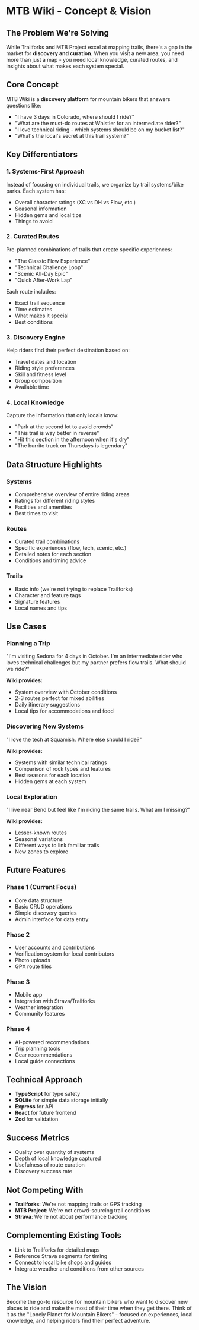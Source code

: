 # MTB Wiki - Concept & Vision

## The Problem We're Solving

While Trailforks and MTB Project excel at mapping trails, there's a gap in the market for **discovery and curation**. When you visit a new area, you need more than just a map - you need local knowledge, curated routes, and insights about what makes each system special.

## Core Concept

MTB Wiki is a **discovery platform** for mountain bikers that answers questions like:
- "I have 3 days in Colorado, where should I ride?"
- "What are the must-do routes at Whistler for an intermediate rider?"
- "I love technical riding - which systems should be on my bucket list?"
- "What's the local's secret at this trail system?"

## Key Differentiators

### 1. **Systems-First Approach**
Instead of focusing on individual trails, we organize by trail systems/bike parks. Each system has:
- Overall character ratings (XC vs DH vs Flow, etc.)
- Seasonal information
- Hidden gems and local tips
- Things to avoid

### 2. **Curated Routes**
Pre-planned combinations of trails that create specific experiences:
- "The Classic Flow Experience"
- "Technical Challenge Loop"
- "Scenic All-Day Epic"
- "Quick After-Work Lap"

Each route includes:
- Exact trail sequence
- Time estimates
- What makes it special
- Best conditions

### 3. **Discovery Engine**
Help riders find their perfect destination based on:
- Travel dates and location
- Riding style preferences
- Skill and fitness level
- Group composition
- Available time

### 4. **Local Knowledge**
Capture the information that only locals know:
- "Park at the second lot to avoid crowds"
- "This trail is way better in reverse"
- "Hit this section in the afternoon when it's dry"
- "The burrito truck on Thursdays is legendary"

## Data Structure Highlights

### Systems
- Comprehensive overview of entire riding areas
- Ratings for different riding styles
- Facilities and amenities
- Best times to visit

### Routes
- Curated trail combinations
- Specific experiences (flow, tech, scenic, etc.)
- Detailed notes for each section
- Conditions and timing advice

### Trails
- Basic info (we're not trying to replace Trailforks)
- Character and feature tags
- Signature features
- Local names and tips

## Use Cases

### Planning a Trip
"I'm visiting Sedona for 4 days in October. I'm an intermediate rider who loves technical challenges but my partner prefers flow trails. What should we ride?"

**Wiki provides:**
- System overview with October conditions
- 2-3 routes perfect for mixed abilities
- Daily itinerary suggestions
- Local tips for accommodations and food

### Discovering New Systems
"I love the tech at Squamish. Where else should I ride?"

**Wiki provides:**
- Systems with similar technical ratings
- Comparison of rock types and features
- Best seasons for each location
- Hidden gems at each system

### Local Exploration
"I live near Bend but feel like I'm riding the same trails. What am I missing?"

**Wiki provides:**
- Lesser-known routes
- Seasonal variations
- Different ways to link familiar trails
- New zones to explore

## Future Features

### Phase 1 (Current Focus)
- Core data structure
- Basic CRUD operations
- Simple discovery queries
- Admin interface for data entry

### Phase 2
- User accounts and contributions
- Verification system for local contributors
- Photo uploads
- GPX route files

### Phase 3
- Mobile app
- Integration with Strava/Trailforks
- Weather integration
- Community features

### Phase 4
- AI-powered recommendations
- Trip planning tools
- Gear recommendations
- Local guide connections

## Technical Approach

- **TypeScript** for type safety
- **SQLite** for simple data storage initially
- **Express** for API
- **React** for future frontend
- **Zod** for validation

## Success Metrics

- Quality over quantity of systems
- Depth of local knowledge captured
- Usefulness of route curation
- Discovery success rate

## Not Competing With

- **Trailforks**: We're not mapping trails or GPS tracking
- **MTB Project**: We're not crowd-sourcing trail conditions
- **Strava**: We're not about performance tracking

## Complementing Existing Tools

- Link to Trailforks for detailed maps
- Reference Strava segments for timing
- Connect to local bike shops and guides
- Integrate weather and conditions from other sources

## The Vision

Become the go-to resource for mountain bikers who want to discover new places to ride and make the most of their time when they get there. Think of it as the "Lonely Planet for Mountain Bikers" - focused on experiences, local knowledge, and helping riders find their perfect adventure. 